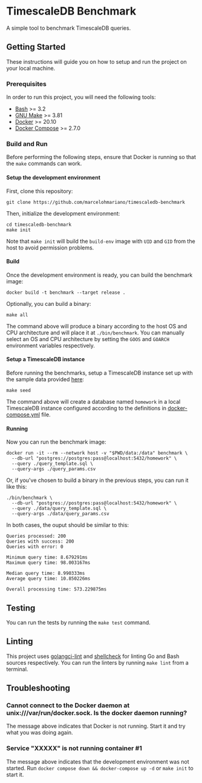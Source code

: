 # TimescaleDB Benchmark

A simple tool to benchmark TimescaleDB queries.

## Getting Started

These instructions will guide you on how to setup and run the project on your
local machine.

### Prerequisites

In order to run this project, you will need the following tools:

* [Bash](https://www.gnu.org/software/bash/) >= 3.2
* [GNU Make](https://www.gnu.org/software/make/) >= 3.81
* [Docker](https://docs.docker.com/get-docker/) >= 20.10
* [Docker Compose](https://docs.docker.com/compose/) >= 2.7.0

### Build and Run

Before performing the following steps, ensure that Docker is running so that the
`make` commands can work.

#### Setup the development environment

First, clone this repository:

```shell
git clone https://github.com/marcelohmariano/timescaledb-benchmark
```

Then, initialize the development environment:

```shell
cd timescaledb-benchmark
make init
```

Note that `make init` will build the `build-env` image with `UID` and `GID` from
the host to avoid permission problems.

#### Build

Once the development environment is ready, you can build the benchmark image:

```shell
docker build -t benchmark --target release .
```

Optionally, you can build a binary:

```shell
make all
```

The command above will produce a binary according to the host OS and CPU architecture
and will place it at `./bin/benchmark`. You can manually select an OS and CPU
architecture by setting the `GOOS` and `GOARCH` environment variables respectively.

#### Setup a TimescaleDB instance

Before running the benchmarks, setup a TimescaleDB instance set up with the
sample data provided [here](./data):

```shell
make seed
```

The command above will create a database named `homework` in a local TimescaleDB
instance configured according to the definitions in [docker-compose.yml](docker-compose.yml)
file.

#### Running

Now you can run the benchmark image:

```shell
docker run -it --rm --network host -v "$PWD/data:/data" benchmark \
  --db-url "postgres://postgres:pass@localhost:5432/homework" \
  --query ./query_template.sql \
  --query-args ./query_params.csv
```

Or, if you've chosen to build a binary in the previous steps, you can run
it like this:

```shell
./bin/benchmark \
  --db-url "postgres://postgres:pass@localhost:5432/homework" \
  --query ./data/query_template.sql \
  --query-args ./data/query_params.csv
```

In both cases, the ouput should be similar to this:

```shell
Queries processed: 200
Queries with success: 200
Queries with error: 0

Minimum query time: 8.679291ms
Maximum query time: 98.003167ms

Median query time: 8.990333ms
Average query time: 10.850226ms

Overall processing time: 573.229875ms
```
## Testing

You can run the tests by running the `make test` command.

## Linting

This project uses [golangci-lint](https://golangci-lint.run/) and [shellcheck](
https://github.com/koalaman/shellcheck) for linting Go and Bash sources
respectively. You can run the linters by running `make lint` from a terminal.

## Troubleshooting

### Cannot connect to the Docker daemon at unix:///var/run/docker.sock. Is the docker daemon running?

The message above indicates that Docker is not running. Start it and try what you
was doing again.

### Service "XXXXX" is not running container #1

The message above indicates that the development environment was not started.
Run `docker compose down && docker-compose up -d` or `make init` to start it.
